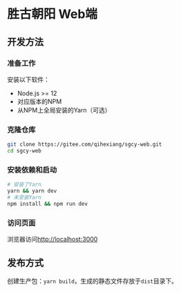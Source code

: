 # 胜古朝阳 Web端

## 开发方法

### 准备工作

安装以下软件：

- Node.js >= 12
- 对应版本的NPM
- 从NPM上全局安装的Yarn（可选）

### 克隆仓库

```bash
git clone https://gitee.com/qihexiang/sgcy-web.git
cd sgcy-web
```

### 安装依赖和启动

```bash
# 安装了Yarn
yarn && yarn dev
# 未安装Yarn
npm install && npm run dev
```

### 访问页面

浏览器访问<http://localhost:3000>

## 发布方式

创建生产包：`yarn build`，生成的静态文件存放于`dist`目录下。